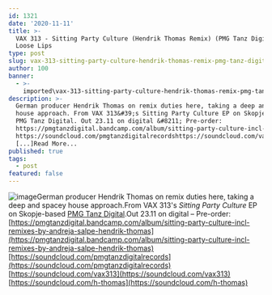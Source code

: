 ```yaml
---
id: 1321
date: '2020-11-11'
title: >-
  VAX 313 - Sitting Party Culture (Hendrik Thomas Remix) (PMG Tanz Digital) -
  Loose Lips
type: post
slug: vax-313-sitting-party-culture-hendrik-thomas-remix-pmg-tanz-digital
author: 100
banner:
  - >-
    imported\vax-313-sitting-party-culture-hendrik-thomas-remix-pmg-tanz-digital\image1321.jpeg
description: >-
  German producer Hendrik Thomas on remix duties here, taking a deep and spacey
  house approach. From VAX 313&#39;s Sitting Party Culture EP on Skopje-based
  PMG Tanz Digital. Out 23.11 on digital &#8211; Pre-order:
  https://pmgtanzdigital.bandcamp.com/album/sitting-party-culture-incl-remixes-by-andreja-salpe-hendrik-thomas
  https://soundcloud.com/pmgtanzdigitalrecordshttps://soundcloud.com/vax313https://soundcloud.com/h-thomas
  [...]Read More...
published: true
tags:
  - post
featured: false
---
```

![image](../imported\vax-313-sitting-party-culture-hendrik-thomas-remix-pmg-tanz-digital\image1321.jpeg)German producer Hendrik Thomas on remix duties here, taking a deep and spacey house approach.From VAX 313's _Sitting Party Culture_ EP on Skopje-based [PMG Tanz Digital](https://pmgtanzdigital.bandcamp.com).Out 23.11 on digital – Pre-order: [https://pmgtanzdigital.bandcamp.com/album/sitting-party-culture-incl-remixes-by-andreja-salpe-hendrik-thomas](https://pmgtanzdigital.bandcamp.com/album/sitting-party-culture-incl-remixes-by-andreja-salpe-hendrik-thomas)[https://soundcloud.com/pmgtanzdigitalrecords](https://soundcloud.com/pmgtanzdigitalrecords)  
[https://soundcloud.com/vax313](https://soundcloud.com/vax313)  
[https://soundcloud.com/h-thomas](https://soundcloud.com/h-thomas)